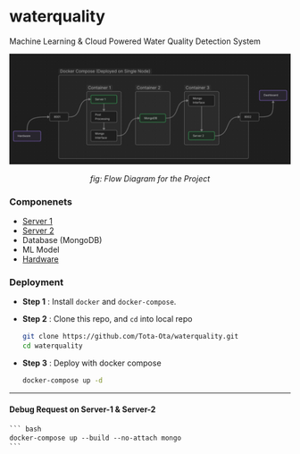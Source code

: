 # waterquality
Machine Learning & Cloud Powered Water Quality Detection System

![Flow Diagram for the Project](./docs/flow.png)

<div align='center'>
    <i>
        fig: Flow Diagram for the Project
    </i>
</div>

### Componenets
- [Server 1](./server-1)
- [Server 2](./server-2)
- Database (MongoDB)
- ML Model 
- [Hardware](./hardware)

### Deployment 

- **Step 1** : Install `docker` and `docker-compose`.

- **Step 2** : Clone this repo, and `cd` into local repo

    ``` bash
    git clone https://github.com/Tota-Ota/waterquality.git
    cd waterquality
    ```

- **Step 3** : Deploy with docker compose 


    ``` bash
    docker-compose up -d 
    ```

---

#### Debug Request on Server-1 & Server-2

    ``` bash
    docker-compose up --build --no-attach mongo 
    ```